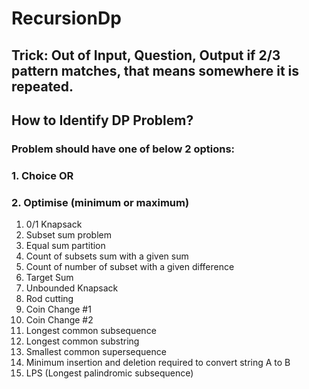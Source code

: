 # RecursionDp
## Trick: Out of Input, Question, Output if 2/3 pattern matches, that means somewhere it is repeated.
## How to Identify DP Problem?
### Problem should have one of below 2 options:
### 1. Choice OR
### 2. Optimise (minimum or maximum)
1. 0/1 Knapsack
2. Subset sum problem
3. Equal sum partition
4. Count of subsets sum with a given sum
5. Count of number of subset with a given difference
6. Target Sum
7. Unbounded Knapsack
8. Rod cutting
9. Coin Change #1
10. Coin Change #2
11. Longest common subsequence
12. Longest common substring
13. Smallest common supersequence
14. Minimum insertion and deletion required to convert string A to B
15. LPS (Longest palindromic subsequence)
